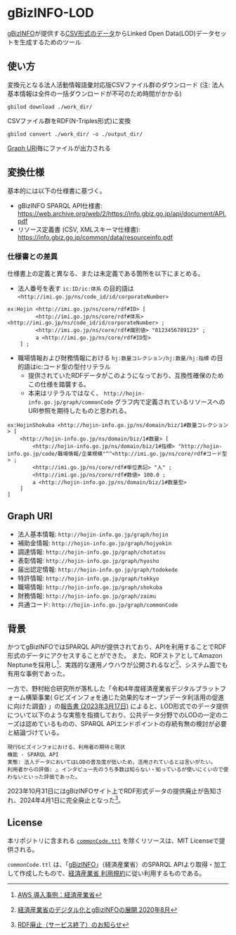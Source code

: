# gBizINFO-LOD

[gBizINFO](https://info.gbiz.go.jp/)が提供する[CSV形式のデータ](https://info.gbiz.go.jp/hojin/DownloadTop)からLinked Open Data(LOD)データセットを生成するためのツール

## 使い方

変換元となる法人活動情報語彙対応版CSVファイル群のダウンロード
(注: 法人基本情報は全件の一括ダウンロードが不可のため時間がかかる)

```shell
gbilod download ./work_dir/
```

CSVファイル群をRDF(N-Triples形式)に変換

```shell
gbilod convert ./work_dir/ -o ./output_dir/
```

[Graph URI](#graph-rui)毎にファイルが出力される

## 変換仕様

基本的には以下の仕様書に基づく。

- gBizINFO SPARQL API仕様書: https://web.archive.org/web/2/https://info.gbiz.go.jp/api/document/API.pdf
- リソース定義書 (CSV, XMLスキーマ仕様書): https://info.gbiz.go.jp/common/data/resourceinfo.pdf

### 仕様書との差異

仕様書上の定義と異なる、または未定義である箇所を以下にまとめる。

- 法人番号を表す `ic:ID/ic:体系` の目的語は `<http://imi.go.jp/ns/code_id/id/corporateNumber>`

```
ex:Hojin <http://imi.go.jp/ns/core/rdf#ID> [
         <http://imi.go.jp/ns/core/rdf#体系> <http://imi.go.jp/ns/code_id/id/corporateNumber> ;
         <http://imi.go.jp/ns/core/rdf#識別値> "0123456789123" ;
         a <http://imi.go.jp/ns/core/rdf#ID型>
    ] ;
```

- 職場情報および財務情報における `hj:数量コレクション/hj:数量/hj:指標` の目的語はic:コード型の型付リテラル
  - 提供されていたRDFデータがこのようになっており、互換性確保のためこの仕様を踏襲する。 
  - 本来はリテラルではなく、 `http://hojin-info.go.jp/graph/commonCode` グラフ内で定義されているリソースへのURI参照を期待したものと思われる。

```
ex:HojinShokuba <http://hojin-info.go.jp/ns/domain/biz/1#数量コレクション> [
    <http://hojin-info.go.jp/ns/domain/biz/1#数量> [
        <http://hojin-info.go.jp/ns/domain/biz/1#指標> "http://hojin-info.go.jp/code/職場情報/企業規模"^^<http://imi.go.jp/ns/core/rdf#コード型> ;
        <http://imi.go.jp/ns/core/rdf#単位表記> "人" ;
        <http://imi.go.jp/ns/core/rdf#数値> 100.0 ;
        a <http://hojin-info.go.jp/ns/domain/biz/1#数量型>
    ]
]
```

## Graph URI

- 法人基本情報: `http://hojin-info.go.jp/graph/hojin`
- 補助金情報: `http://hojin-info.go.jp/graph/hojyokin`
- 調達情報: `http://hojin-info.go.jp/graph/chotatsu`
- 表彰情報: `http://hojin-info.go.jp/graph/hyosho`
- 届出認定情報: `http://hojin-info.go.jp/graph/todokede`
- 特許情報: `http://hojin-info.go.jp/graph/tokkyo`
- 職場情報: `http://hojin-info.go.jp/graph/shokuba`
- 財務情報: `http://hojin-info.go.jp/graph/zaimu`
- 共通コード: `http://hojin-info.go.jp/graph/commonCode`

## 背景

かつてgBizINFOではSPARQL APIが提供されており、APIを利用することでRDF形式のデータにアクセスすることができた。
また、RDFストアとしてAmazon Neptuneを採用し[^1]、実践的な運用ノウハウが公開されるなど[^2]、システム面でも有用な事例であった。

一方で、野村総合研究所が落札した「令和4年度経済産業省デジタルプラットフォーム構築事業(
Gビズインフォを通じた効果的なオープンデータ利活用の促進に向けた調査)
」の[報告書 (2023年3月17日)](https://www.meti.go.jp/meti_lib/report/2022FY/000235.pdf)
によると、LOD形式でのデータ提供について以下のような実態を指摘しており、公共データ分野でのLODの一定のニーズは認めているものの、SPARQL APIエンドポイントの存続有無の検討が必要と結論づけている。

```
現行Gビズインフォにおける、利用者の期待と現状
機能 - SPARQL API
実態: 法人データにおいてはLODの普及度が低いため、活用されているとは言いがたい。
利用者からの評価: △ インタビュー先のうち多数は知らない・知っているが使いにくいので使わないといった評価であった。
```

2023年10月31日にはgBizINFOサイト上でRDF形式データの提供廃止が告知され、2024年4月1日に完全廃止となった[^3]。

[^1]: [AWS 導入事例：経済産業省](https://aws.amazon.com/jp/solutions/case-studies/meti/)
[^2]: [経済産業省のデジタル化とgBizINFOの展開 2020年8⽉](https://pages.awscloud.com/rs/112-TZM-766/images/Session%204%20-%20gBizINFO.pdf)
[^3]: [RDF廃止（サービス終了）のお知らせ](https://info.gbiz.go.jp/html/RdfStop.html)

## License

本リポジトリに含まれる [`commonCode.ttl`](commonCode.ttl) を除くリソースは、MIT Licenseで提供される。

`commonCode.ttl` は、「[gBizINFO](https://info.gbiz.go.jp/)」（経済産業省）のSPARQL APIより取得・加工して作成したもので、[経済産業省 利用規約](https://www.meti.go.jp/main/rules.html)に従い利用するものである。
